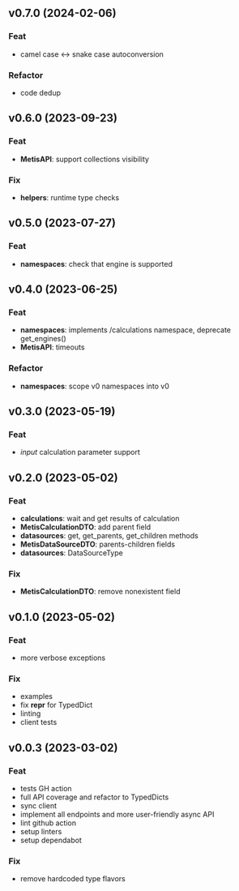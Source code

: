 ## v0.7.0 (2024-02-06)

### Feat

- camel case <-> snake case autoconversion

### Refactor

- code dedup

## v0.6.0 (2023-09-23)

### Feat

- **MetisAPI**: support collections visibility

### Fix

- **helpers**: runtime type checks

## v0.5.0 (2023-07-27)

### Feat

- **namespaces**: check that engine is supported

## v0.4.0 (2023-06-25)

### Feat

- **namespaces**: implements /calculations namespace, deprecate get_engines()
- **MetisAPI**: timeouts

### Refactor

- **namespaces**: scope v0 namespaces into v0

## v0.3.0 (2023-05-19)

### Feat

- *input* calculation parameter support

## v0.2.0 (2023-05-02)

### Feat

- **calculations**: wait and get results of calculation
- **MetisCalculationDTO**: add parent field
- **datasources**: get, get_parents, get_children methods
- **MetisDataSourceDTO**: parents-children fields
- **datasources**: DataSourceType

### Fix

- **MetisCalculationDTO**: remove nonexistent field

## v0.1.0 (2023-05-02)

### Feat

- more verbose exceptions

### Fix

- examples
- fix __repr__ for TypedDict
- linting
- client tests

## v0.0.3 (2023-03-02)

### Feat

- tests GH action
- full API coverage and refactor to TypedDicts
- sync client
- implement all endpoints and more user-friendly async API
- lint github action
- setup linters
- setup dependabot

### Fix

- remove hardcoded type flavors
